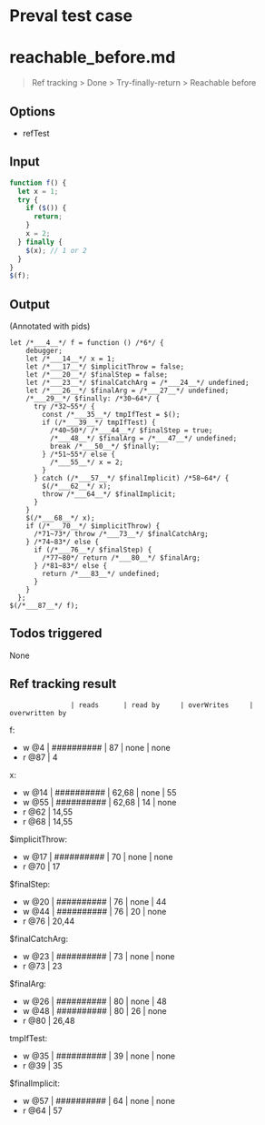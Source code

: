 # Preval test case

# reachable_before.md

> Ref tracking > Done > Try-finally-return > Reachable before

## Options

- refTest

## Input

`````js filename=intro
function f() {
  let x = 1;
  try {
    if ($()) {
      return;
    }
    x = 2;
  } finally {
    $(x); // 1 or 2
  }
}
$(f);
`````


## Output

(Annotated with pids)

`````filename=intro
let /*___4__*/ f = function () /*6*/ {
    debugger;
    let /*___14__*/ x = 1;
    let /*___17__*/ $implicitThrow = false;
    let /*___20__*/ $finalStep = false;
    let /*___23__*/ $finalCatchArg = /*___24__*/ undefined;
    let /*___26__*/ $finalArg = /*___27__*/ undefined;
    /*___29__*/ $finally: /*30~64*/ {
      try /*32~55*/ {
        const /*___35__*/ tmpIfTest = $();
        if (/*___39__*/ tmpIfTest) {
          /*40~50*/ /*___44__*/ $finalStep = true;
          /*___48__*/ $finalArg = /*___47__*/ undefined;
          break /*___50__*/ $finally;
        } /*51~55*/ else {
          /*___55__*/ x = 2;
        }
      } catch (/*___57__*/ $finalImplicit) /*58~64*/ {
        $(/*___62__*/ x);
        throw /*___64__*/ $finalImplicit;
      }
    }
    $(/*___68__*/ x);
    if (/*___70__*/ $implicitThrow) {
      /*71~73*/ throw /*___73__*/ $finalCatchArg;
    } /*74~83*/ else {
      if (/*___76__*/ $finalStep) {
        /*77~80*/ return /*___80__*/ $finalArg;
      } /*81~83*/ else {
        return /*___83__*/ undefined;
      }
    }
  };
$(/*___87__*/ f);
`````


## Todos triggered


None


## Ref tracking result


                   | reads      | read by     | overWrites     | overwritten by
f:
  - w @4       | ########## | 87          | none           | none
  - r @87      | 4

x:
  - w @14      | ########## | 62,68       | none           | 55
  - w @55      | ########## | 62,68       | 14             | none
  - r @62      | 14,55
  - r @68      | 14,55

$implicitThrow:
  - w @17          | ########## | 70          | none           | none
  - r @70          | 17

$finalStep:
  - w @20          | ########## | 76          | none           | 44
  - w @44          | ########## | 76          | 20             | none
  - r @76          | 20,44

$finalCatchArg:
  - w @23          | ########## | 73          | none           | none
  - r @73          | 23

$finalArg:
  - w @26          | ########## | 80          | none           | 48
  - w @48          | ########## | 80          | 26             | none
  - r @80          | 26,48

tmpIfTest:
  - w @35          | ########## | 39          | none           | none
  - r @39          | 35

$finalImplicit:
  - w @57          | ########## | 64          | none           | none
  - r @64          | 57
